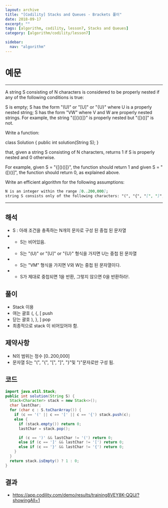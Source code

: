 ```yaml
---
layout: archive
title: "[Codility] Stacks and Queues - Brackets 풀이"
date: 2018-09-17
excerpt: ""
tags: [algorithm, codility, lesson7, Stacks and Queues]
category: [algorithm/codility/lesson7]

sidebar:
  nav: "algorithm"
---
```


# 예문

* * *

A string S consisting of N characters is considered to be properly nested if any of the following conditions is true:

S is empty;
S has the form "(U)" or "[U]" or "{U}" where U is a properly nested string;
S has the form "VW" where V and W are properly nested strings.
For example, the string "{[()()]}" is properly nested but "([)()]" is not.

Write a function:

class Solution { public int solution(String S); }

that, given a string S consisting of N characters, returns 1 if S is properly nested and 0 otherwise.

For example, given S = "{[()()]}", the function should return 1 and given S = "([)()]", the function should return 0, as explained above.

Write an efficient algorithm for the following assumptions:

``` markdown
N is an integer within the range [0..200,000];
string S consists only of the following characters: "(", "{", "[", "]", "}" and/or ")".
```

* * *

## 해석

* S : 아래 조건을 충족하는 N개의 문자로 구성 된 중첩 된 문자열
* * S는 비어있음.
* * S는  "(U)" or "[U]" or "{U}" 형식을 가지면 U는 중첩 된 문자열
* * S는 "VM" 형식을 가지면 V와 W는 중첩 된 문자열이다.
* * S가 제대로 중첩되면 1을 반환, 그렇지 않으면 0을 반환하라!.

## 풀이

* Stack 이용
* 여는 괄호 (, {, [ push
* 닫는 괄호 ), }, ] pop
* 최종적으로 stack 이 비어있어야 함.

## 제약사항

* N의 범위는 정수 [0..200,000]
* 문자열 S는 "(", "{", "[", "]", "}"및 ")"문자로만 구성 됨.

## 코드

``` java
import java.util.Stack;
public int solution(String S) {
  Stack<Character> stack = new Stack<>();
  char lastChar;
  for (char c : S.toCharArray()) {
    if (c == '(' || c == '[' || c == '{') stack.push(c);
    else {
      if (stack.empty()) return 0;
      lastChar = stack.pop();

      if (c == ')' && lastChar != '(') return 0;
      else if (c == ']' && lastChar != '[') return 0;
      else if (c == '}' && lastChar != '{') return 0;
    }
  }
  return stack.isEmpty() ? 1 : 0;
}
```

## 결과

* <https://app.codility.com/demo/results/training8VEY8K-QQU/?showingAll=1>